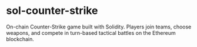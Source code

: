 # sol-counter-strike
 On-chain Counter-Strike game built with Solidity. Players join teams, choose weapons, and compete in turn-based tactical battles on the Ethereum blockchain.

